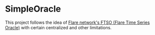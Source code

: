 # SimpleOracle

This project follows the idea of [Flare network's FTSO (Flare Time Series Oracle)](https://gitlab.com/flarenetwork) with certain centralized and other limitations. 
